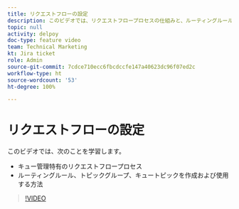 ```yaml
---
title: リクエストフローの設定
description: このビデオでは、リクエストフロープロセスの仕組みと、ルーティングルールや、トピックグループ、キュートピックを作成する方法を説明します。
topic: null
activity: delpoy
doc-type: feature video
team: Technical Marketing
kt: Jira ticket
role: Admin
source-git-commit: 7cdce710ecc6fbcdccfe147a40623dc96f07ed2c
workflow-type: ht
source-wordcount: '53'
ht-degree: 100%

---
```


# リクエストフローの設定

このビデオでは、次のことを学習します。

* キュー管理特有のリクエストフロープロセス
* ルーティングルール、トピックグループ、キュートピックを作成および使用する方法

>[!VIDEO](https://video.tv.adobe.com/v/335222/?quality=12)
